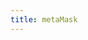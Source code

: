 ```yaml
---
title: metaMask
---
```


<script setup>
const docsPath = 'core'
const packageName = '@wagmi/core'
const connectorsPackageName = '@wagmi/connectors'
</script>

<!-- @include: @shared/connectors/metaMask.md -->
